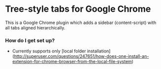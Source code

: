 # Tree-style tabs for Google Chrome #

This is a Google Chrome plugin which adds a sidebar (content-script) with all tabs aligned hierarchically.

### How do I get set up? ###

* Currently supports only [local folder installation] (http://superuser.com/questions/247651/how-does-one-install-an-extension-for-chrome-browser-from-the-local-file-system)
